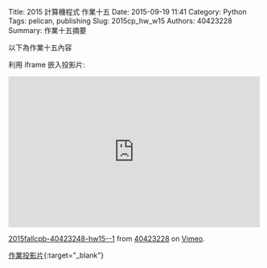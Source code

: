 Title: 2015 計算機程式 作業十五
Date: 2015-09-19 11:41
Category: Python
Tags: pelican, publishing
Slug: 2015cp_hw_w15
Authors: 40423228
Summary: 作業十五摘要

以下為作業十五內容

利用 iframe 嵌入投影片:

<iframe src="https://player.vimeo.com/video/151860761" width="500" height="300" frameborder="0"
webkitallowfullscreen mozallowfullscreen allowfullscreen></iframe> <p><a
href="https://vimeo.com/151860761">2015fallcpb-40423248-hw15--1</a> from <a href="https://vimeo.com/user47600730">40423228</a> on <a href="https://vimeo.com">Vimeo</a>.</p> 

[作業投影片](40423228_cp_w15_p.html){:target="_blank"}


